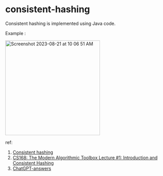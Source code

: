# consistent-hashing

Consistent hashing is implemented using Java code.

Example : 

<img width="298" alt="Screenshot 2023-08-21 at 10 06 51 AM" src="https://github.com/rishmi5h/consistent-hashing/assets/42747614/02eaf4dc-75cf-466e-8fb8-d2e6bf35bcfa">





ref: 
1. [Consistent hashing](https://tom-e-white.com/2007/11/consistent-hashing.html)
2. [CS168: The Modern Algorithmic Toolbox
Lecture #1: Introduction and Consistent Hashing](http://theory.stanford.edu/~tim/s16/l/l1.pdf)
3. [ChatGPT-answers](https://chat.openai.com/share/c6a29cf5-9b3f-4188-9762-3c7c95a47ab2)

